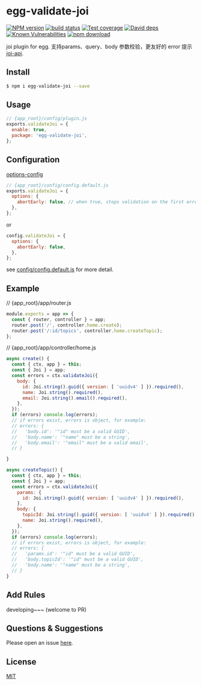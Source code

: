 # egg-validate-joi

[![NPM version][npm-image]][npm-url]
[![build status][travis-image]][travis-url]
[![Test coverage][codecov-image]][codecov-url]
[![David deps][david-image]][david-url]
[![Known Vulnerabilities][snyk-image]][snyk-url]
[![npm download][download-image]][download-url]

[npm-image]: https://img.shields.io/npm/v/egg-validate-joi.svg?style=flat-square
[npm-url]: https://npmjs.org/package/egg-validate-joi
[travis-image]: https://img.shields.io/travis/eggjs/egg-validate-joi.svg?style=flat-square
[travis-url]: https://travis-ci.org/eggjs/egg-validate-joi
[codecov-image]: https://img.shields.io/codecov/c/github/eggjs/egg-validate-joi.svg?style=flat-square
[codecov-url]: https://codecov.io/github/eggjs/egg-validate-joi?branch=master
[david-image]: https://img.shields.io/david/eggjs/egg-validate-joi.svg?style=flat-square
[david-url]: https://david-dm.org/eggjs/egg-validate-joi
[snyk-image]: https://snyk.io/test/npm/egg-validate-joi/badge.svg?style=flat-square
[snyk-url]: https://snyk.io/test/npm/egg-validate-joi
[download-image]: https://img.shields.io/npm/dm/egg-validate-joi.svg?style=flat-square
[download-url]: https://npmjs.org/package/egg-validate-joi

<!--
Description here.
-->
joi plugin for egg. 支持params、query、body 参数校验，更友好的 error 提示
[joi-api](https://github.com/hapijs/joi/blob/v13.4.0/API.md).

## Install

```bash
$ npm i egg-validate-joi --save
```

## Usage

```js
// {app_root}/config/plugin.js
exports.validateJoi = {
  enable: true,
  package: 'egg-validate-joi',
};
```

## Configuration

[options-config](https://github.com/hapijs/joi/blob/v13.4.0/API.md#validatevalue-schema-options-callback)
```js
// {app_root}/config/config.default.js
exports.validateJoi = {
  options: {
    abortEarly: false, // when true, stops validation on the first error, otherwise returns all the errors found. Defaults to true.
  },
};
```
or
```js
config.validateJoi = {
  options: {
    abortEarly: false,
  },
};
```
see [config/config.default.js](config/config.default.js) for more detail.

## Example

// {app_root}/app/router.js
```js
module.exports = app => {
  const { router, controller } = app;
  router.post('/', controller.home.create);
  router.post('/:id/topics', controller.home.createTopic);
};
```

// {app_root}/app/controller/home.js
```js
async create() {
  const { ctx, app } = this;
  const { Joi } = app;
  const errors = ctx.validateJoi({
    body: {
      id: Joi.string().guid({ version: [ 'uuidv4' ] }).required(),
      name: Joi.string().required(),
      email: Joi.string().email().required(),
    },
  });
  if (errors) console.log(errors);
  // if errors exist, errors is object, for example:
  // errors: {
  //   'body.id': '"id" must be a valid GUID',
  //   'body.name': '"name" must be a string',
  //   'body.email': '"email" must be a valid email',
  // }

}

async createTopic() {
  const { ctx, app } = this;
  const { Joi } = app;
  const errors = ctx.validateJoi({
    params: {
      id: Joi.string().guid({ version: [ 'uuidv4' ] }).required(),
    },
    body: {
      topicId: Joi.string().guid({ version: [ 'uuidv4' ] }).required(),
      name: Joi.string().required(),
    },
  });
  if (errors) console.log(errors);
  // if errors exist, errors is object, for example:
  // errors: {
  //   'params.id': '"id" must be a valid GUID',
  //   'body.topicId': '"id" must be a valid GUID',
  //   'body.name': '"name" must be a string',
  // }
}
```
<!-- example here -->

## Add Rules
developing~~~  (welcome to PR)

## Questions & Suggestions

Please open an issue [here](https://github.com/mosaic101/egg-validate-joi/issues).

## License

[MIT](LICENSE)
